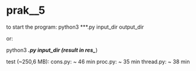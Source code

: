# prak__5

to start the program:
python3 ***.py input_dir output_dir

or:

python3 ***.py input_dir
(result in res_***)

test (~250,6 MB):
  cons.py: ~ 46 min
  proc.py: ~ 35 min
  thread.py: ~ 38 min
